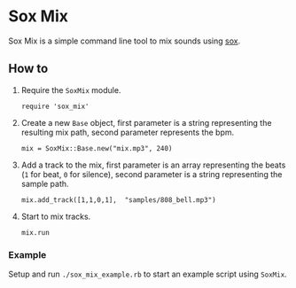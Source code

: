 # Sox Mix
Sox Mix is a simple command line tool to mix sounds using [sox](http://sox.sourceforge.net/).

## How to
1. Require the `SoxMix` module.

   `require 'sox_mix'`

2. Create a new `Base` object, first parameter is a string representing the resulting mix path, second parameter represents the bpm.

   `mix = SoxMix::Base.new("mix.mp3", 240)`

3. Add a track to the mix, first parameter is an array representing the beats (`1` for beat, `0` for silence), second parameter is a string representing the sample path.

   `mix.add_track([1,1,0,1],  "samples/808_bell.mp3")`

4. Start to mix tracks.

   `mix.run`

### Example

Setup and run `./sox_mix_example.rb` to start an example script using `SoxMix`.